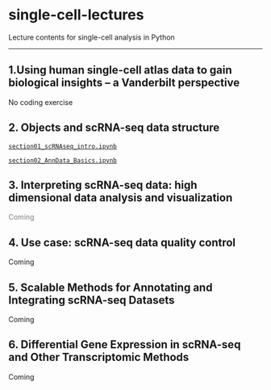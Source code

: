 # single-cell-lectures

Lecture contents for single-cell analysis in Python

---

## 1.Using human single-cell atlas data to gain biological insights – a Vanderbilt perspective
No coding exercise 

## 2. Objects and scRNA-seq data structure

[`section01_scRNAseq_intro.ipynb`](/notebooks2025/section01_scRNAseq_intro.ipynb)

[`section02_AnnData_Basics.ipynb`](/notebooks2025/section02_AnnData_Basics.ipynb)


## 3. Interpreting scRNA-seq data: high dimensional data analysis and visualization
<font color = gray >Coming</font>


## 4. Use case: scRNA-seq data quality control
Coming

## 5. Scalable Methods for Annotating and Integrating scRNA-seq Datasets
Coming

## 6. Differential Gene Expression in scRNA-seq and Other Transcriptomic Methods
Coming
